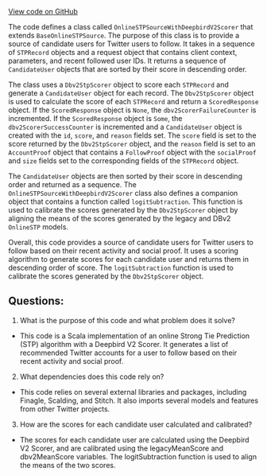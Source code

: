 [View code on GitHub](https://github.com/misbahsy/the-algorithm/follow-recommendations-service/common/src/main/scala/com/twitter/follow_recommendations/common/candidate_sources/stp/OnlineSTPSourceWithDeepbirdV2Scorer.scala)

The code defines a class called `OnlineSTPSourceWithDeepbirdV2Scorer` that extends `BaseOnlineSTPSource`. The purpose of this class is to provide a source of candidate users for Twitter users to follow. It takes in a sequence of `STPRecord` objects and a request object that contains client context, parameters, and recent followed user IDs. It returns a sequence of `CandidateUser` objects that are sorted by their score in descending order.

The class uses a `Dbv2StpScorer` object to score each `STPRecord` and generate a `CandidateUser` object for each record. The `Dbv2StpScorer` object is used to calculate the score of each `STPRecord` and return a `ScoredResponse` object. If the `ScoredResponse` object is `None`, the `dbv2ScorerFailureCounter` is incremented. If the `ScoredResponse` object is `Some`, the `dbv2ScorerSuccessCounter` is incremented and a `CandidateUser` object is created with the `id`, `score`, and `reason` fields set. The `score` field is set to the score returned by the `Dbv2StpScorer` object, and the `reason` field is set to an `AccountProof` object that contains a `FollowProof` object with the `socialProof` and `size` fields set to the corresponding fields of the `STPRecord` object.

The `CandidateUser` objects are then sorted by their score in descending order and returned as a sequence. The `OnlineSTPSourceWithDeepbirdV2Scorer` class also defines a companion object that contains a function called `logitSubtraction`. This function is used to calibrate the scores generated by the `Dbv2StpScorer` object by aligning the means of the scores generated by the legacy and DBv2 `OnlineSTP` models.

Overall, this code provides a source of candidate users for Twitter users to follow based on their recent activity and social proof. It uses a scoring algorithm to generate scores for each candidate user and returns them in descending order of score. The `logitSubtraction` function is used to calibrate the scores generated by the `Dbv2StpScorer` object.
## Questions: 
 1. What is the purpose of this code and what problem does it solve?
- This code is a Scala implementation of an online Strong Tie Prediction (STP) algorithm with a Deepbird V2 Scorer. It generates a list of recommended Twitter accounts for a user to follow based on their recent activity and social proof.
2. What dependencies does this code rely on?
- This code relies on several external libraries and packages, including Finagle, Scalding, and Stitch. It also imports several models and features from other Twitter projects.
3. How are the scores for each candidate user calculated and calibrated?
- The scores for each candidate user are calculated using the Deepbird V2 Scorer, and are calibrated using the legacyMeanScore and dbv2MeanScore variables. The logitSubtraction function is used to align the means of the two scores.